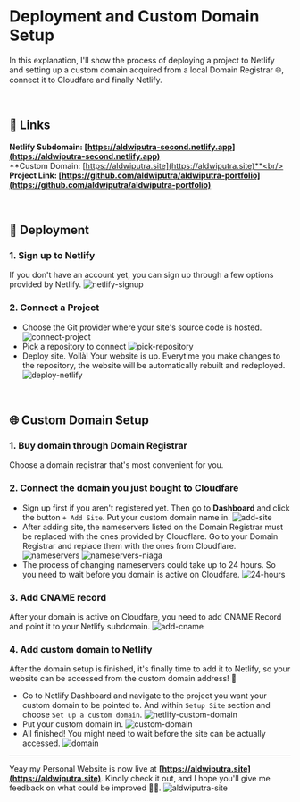 # Deployment and Custom Domain Setup

In this explanation, I'll show the process of deploying a project to Netlify and setting up a custom domain acquired from a local Domain Registrar 🌐, connect it to Cloudfare and finally Netlify.

<br/>

## :link: Links
**Netlify Subdomain: [https://aldwiputra-second.netlify.app](https://aldwiputra-second.netlify.app)<br/>**
**Custom Domain: [https://aldwiputra.site](https://aldwiputra.site)**<br/>
**Project Link: [https://github.com/aldwiputra/aldwiputra-portfolio](https://github.com/aldwiputra/aldwiputra-portfolio)**

<br/>

## :rocket: Deployment

### 1. Sign up to Netlify

If you don't have an account yet, you can sign up through a few options provided by Netlify.
![netlify-signup](/assets/sign-up-netlify.png)

### 2. Connect a Project

- Choose the Git provider where your site's source code is hosted.
  ![connect-project](/assets/connect-project.png)
- Pick a repository to connect
  ![pick-repository](/assets/pick-repository.png)
- Deploy site. Voilà! Your website is up. Everytime you make changes to the repository, the website will be automatically rebuilt and redeployed.
  ![deploy-netlify](/assets/deploy-netlify.png)

<br/>

## :globe_with_meridians: Custom Domain Setup

### 1. Buy domain through Domain Registrar

Choose a domain registrar that's most convenient for you.

### 2. Connect the domain you just bought to Cloudfare

- Sign up first if you aren't registered yet. Then go to **Dashboard** and click the button `+ Add Site`. Put your custom domain name in.
  ![add-site](/assets/add-site-cloudfare.png)
- After adding site, the nameservers listed on the Domain Registrar must be replaced with the ones provided by Cloudflare.
  Go to your Domain Registrar and replace them with the ones from Cloudflare.
  ![nameservers](/assets/nameservers.png)
  ![nameservers-niaga](/assets/nameservers-niaga.png)
- The process of changing nameservers could take up to 24 hours. So you need to wait before you domain is active on Cloudfare.
  ![24-hours](/assets/24-hours.png)

### 3. Add CNAME record

After your domain is active on Cloudfare, you need to add CNAME Record and point it to your Netlify subdomain.
![add-cname](/assets/add-cname.png)

### 4. Add custom domain to Netlify

After the domain setup is finished, it's finally time to add it to Netlify, so your website can be accessed from the custom domain address! 🎊

- Go to Netlify Dashboard and navigate to the project you want your custom domain to be pointed to. And within `Setup Site` section and choose `Set up a custom domain`.
  ![netlify-custom-domain](/assets/netlify-custom-domain.png)
- Put your custom domain in.
  ![custom-domain](/assets/put-in-custom-domain.png)
- All finished! You might need to wait before the site can be actually accessed.
  ![domain](/assets/domain.png)

---

Yeay my Personal Website is now live at **[https://aldwiputra.site](https://aldwiputra.site)**. Kindly check it out, and I hope you'll give me feedback on what could be improved ✌🏼.
![aldwiputra-site](/assets/aldwiputra-site.png)
